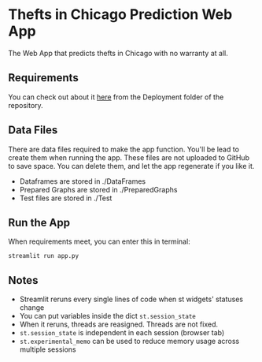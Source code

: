 # Thefts in Chicago Prediction Web App

The Web App that predicts thefts in Chicago with no warranty at all.

## Requirements

You can check out about it [here](../Deployment/README.md) from the Deployment folder of the repository.

## Data Files

There are data files required to make the app function. You'll be lead to create them when running the app. These files are not uploaded to GitHub to save space. You can delete them, and let the app regenerate if you like it.

- Dataframes are stored in ./DataFrames
- Prepared Graphs are stored in ./PreparedGraphs
- Test files are stored in ./Test

## Run the App

When requirements meet, you can enter this in terminal:

`streamlit run app.py`

## Notes

- Streamlit reruns every single lines of code when st widgets' statuses change
- You can put variables inside the dict `st.session_state`
- When it reruns, threads are reasigned. Threads are not fixed.
- `st.session_state` is independent in each session (browser tab)
- `st.experimental_memo` can be used to reduce memory usage across multiple sessions